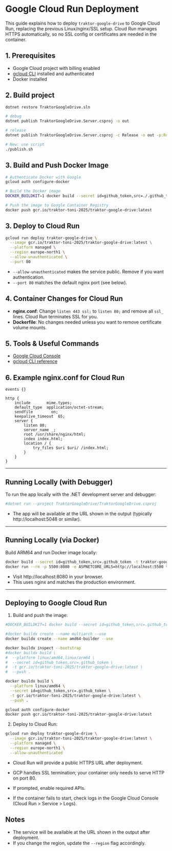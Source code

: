 # Google Cloud Run Deployment

This guide explains how to deploy `traktor-google-drive` to Google Cloud Run, replacing the previous Linux/nginx/SSL setup. Cloud Run manages HTTPS automatically, so no SSL config or certificates are needed in the container.

## 1. Prerequisites

- Google Cloud project with billing enabled
- [gcloud CLI](https://cloud.google.com/sdk/docs/install) installed and authenticated
- Docker installed

## 2. Build project

```bash
dotnet restore TraktorGoogleDrive.sln

# debug
dotnet publish TraktorGoogleDrive.Server.csproj -o out

# release
dotnet publish TraktorGoogleDrive.Server.csproj -c Release -o out -p:RunAOTCompilation=true

# New: use script
./publish.sh
```

## 3. Build and Push Docker Image

```bash
# Authenticate Docker with Google
gcloud auth configure-docker

# Build the Docker image
DOCKER_BUILDKIT=1 docker build --secret id=github_token,src=./.github_token -t gcr.io/traktor-toni-2025/traktor-google-drive:latest .

# Push the image to Google Container Registry
docker push gcr.io/traktor-toni-2025/traktor-google-drive:latest
```

## 3. Deploy to Cloud Run

```bash
gcloud run deploy traktor-google-drive \
  --image gcr.io/traktor-toni-2025/traktor-google-drive:latest \
  --platform managed \
  --region europe-north1 \
  --allow-unauthenticated \
  --port 80
```

- `--allow-unauthenticated` makes the service public. Remove if you want authentication.
- `--port 80` matches the default nginx port (see below).

## 4. Container Changes for Cloud Run

- **nginx.conf**: Change `listen 443 ssl;` to `listen 80;` and remove all `ssl_` lines. Cloud Run terminates SSL for you.
- **Dockerfile**: No changes needed unless you want to remove certificate volume mounts.

## 5. Tools & Useful Commands

- [Google Cloud Console](https://console.cloud.google.com/run)
- [gcloud CLI reference](https://cloud.google.com/sdk/gcloud/reference/run/deploy)

## 6. Example nginx.conf for Cloud Run

```
events {}

http {
    include       mime.types;
    default_type  application/octet-stream;
    sendfile        on;
    keepalive_timeout  65;
    server {
        listen 80;
        server_name _;
        root /usr/share/nginx/html;
        index index.html;
        location / {
            try_files $uri $uri/ /index.html;
        }
    }
}
```

---

## Running Locally (with Debugger)

To run the app locally with the .NET development server and debugger:

```sh
#dotnet run --project TraktorGoogleDrive/TraktorGoogleDrive.csproj
```

- The app will be available at the URL shown in the output (typically http://localhost:5048 or similar).

---

## Running Locally (via Docker)

Build ARM64 and run Docker image locally:

```sh
docker build --secret id=github_token,src=.github_token -t traktor-google-drive:arm64 .
docker run --rm -p 5500:8080 -e ASPNETCORE_URLS=http://localhost:5500 traktor-google-drive:arm64
```

- Visit http://localhost:8080 in your browser.
- This uses nginx and matches the production environment.

---

## Deploying to Google Cloud Run

1. Build and push the image:

```sh
#DOCKER_BUILDKIT=1 docker build --secret id=github_token,src=.github_token -t gcr.io/traktor-toni-2025/traktor-google-drive:latest .

#docker buildx create --name multiarch --use
docker buildx create --name amd64-builder --use

docker buildx inspect --bootstrap
#docker buildx build \
#  --platform linux/amd64,linux/arm64 \
#  --secret id=github_token,src=.github_token \
#  -t gcr.io/traktor-toni-2025/traktor-google-drive:latest \
#  --push .

docker buildx build \
  --platform linux/amd64 \
  --secret id=github_token,src=.github_token \
  -t gcr.io/traktor-toni-2025/traktor-google-drive:latest \
  --push .

gcloud auth configure-docker
docker push gcr.io/traktor-toni-2025/traktor-google-drive:latest
```

2. Deploy to Cloud Run:

```sh
gcloud run deploy traktor-google-drive \
  --image gcr.io/traktor-toni-2025/traktor-google-drive:latest \
  --platform managed \
  --region europe-north1 \
  --allow-unauthenticated
```

- Cloud Run will provide a public HTTPS URL after deployment.
- GCP handles SSL termination; your container only needs to serve HTTP on port 80.

- If prompted, enable required APIs.
- If the container fails to start, check logs in the Google Cloud Console (Cloud Run > Service > Logs).

## Notes

- The service will be available at the URL shown in the output after deployment.
- If you change the region, update the `--region` flag accordingly.
